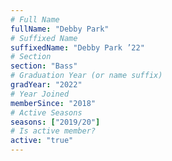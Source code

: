```yaml
---
# Full Name
fullName: "Debby Park"
# Suffixed Name
suffixedName: "Debby Park ’22"
# Section
section: "Bass"
# Graduation Year (or name suffix)
gradYear: "2022"
# Year Joined
memberSince: "2018"
# Active Seasons
seasons: ["2019/20"]
# Is active member?
active: "true"
---
```


